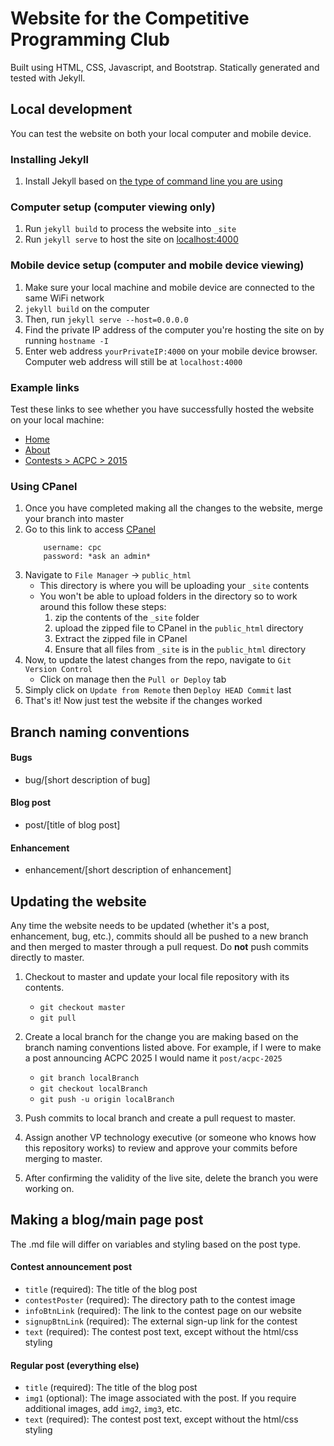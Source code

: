 # Website for the Competitive Programming Club 

Built using HTML, CSS, Javascript, and Bootstrap. Statically generated and tested with Jekyll. 

## Local development 
You can test the website on both your local computer and mobile device.

### Installing Jekyll
1. Install Jekyll based on [the type of command line you are using](https://jekyllrb.com/docs/installation/)

### Computer setup (computer viewing only)
1. Run `jekyll build` to process the website into `_site`
2. Run `jekyll serve` to host the site on [localhost:4000](http://localhost:4000)

### Mobile device setup (computer and mobile device viewing)
1. Make sure your local machine and mobile device are connected to the same WiFi network
2. `jekyll build` on the computer
3. Then, run `jekyll serve --host=0.0.0.0`
4. Find the private IP address of the computer you're hosting the site on by running `hostname -I`
5. Enter web address `yourPrivateIP:4000` on your mobile device browser. Computer web address will still be at `localhost:4000`

### Example links
Test these links to see whether you have successfully hosted the website on your local machine:
- [Home](http://localhost:4000)
- [About](http://localhost:4000/about)
- [Contests > ACPC > 2015](http://localhost:4000/contests/acpc/2015)

### Using CPanel
1. Once you have completed making all the changes to the website, merge your branch into master
2. Go to this link to access [CPanel](cpc2.cpsc.ucalgary.ca/cpanel)
    ```
        username: cpc
        password: *ask an admin*
    ```
3. Navigate to `File Manager` -> `public_html`
    - This directory is where you will be uploading your `_site` contents
    - You won't be able to upload folders in the directory so to work around this follow these steps:
        1. zip the contents of the `_site` folder
        2. upload the zipped file to CPanel in the `public_html` directory
        3. Extract the zipped file in CPanel
        4. Ensure that all files from `_site` is in the `public_html` directory
4. Now, to update the latest changes from the repo, navigate to `Git Version Control`
    - Click on manage then the `Pull or Deploy` tab
5. Simply click on `Update from Remote` then `Deploy HEAD Commit` last
6. That's it! Now just test the website if the changes worked

## Branch naming conventions

#### Bugs
- bug/[short description of bug]

#### Blog post
- post/[title of blog post]

#### Enhancement 
- enhancement/[short description of enhancement]

## Updating the website
Any time the website needs to be updated (whether it's a post, enhancement, bug, etc.), commits should all be pushed to a new branch and then merged to master through a pull request. Do **not** push commits directly to master.

1. Checkout to master and update your local file repository with its contents.

    - `git checkout master`
    - `git pull`

2. Create a local branch for the change you are making based on the branch naming conventions listed above. For example, if I were to make a post announcing ACPC 2025 I would name it `post/acpc-2025`

    - `git branch localBranch`
    - `git checkout localBranch`
    - `git push -u origin localBranch`

3. Push commits to local branch and create a pull request to master. 

4. Assign another VP technology executive (or someone who knows how this repository works) to review and approve your commits before merging to master. 

5. After confirming the validity of the live site, delete the branch you were working on.

## Making a blog/main page post 

The .md file will differ on variables and styling based on the post type. 

#### Contest announcement post
- `title` (required): The title of the blog post
- `contestPoster` (required): The directory path to the contest image
- `infoBtnLink` (required): The link to the contest page on our website
- `signupBtnLink` (required): The external sign-up link for the contest
- `text` (required): The contest post text, except without the html/css styling

#### Regular post (everything else)
- `title` (required): The title of the blog post
- `img1` (optional): The image associated with the post. If you require additional images, add `img2`, `img3`, etc.
- `text` (required): The contest post text, except without the html/css styling
